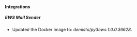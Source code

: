 #### Integrations
##### EWS Mail Sender
- Updated the Docker image to: *demisto/py3ews:1.0.0.36628*.
